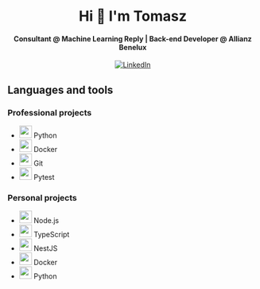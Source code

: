 <div align="center">
    <h1 align="center">Hi 👋 I'm Tomasz</h1>
    <h4 align="center">Consultant @ Machine Learning Reply | Back-end Developer @ Allianz Benelux
    </h4>
    <a href="https://www.linkedin.com/in/jankowski-dev/">
        <img src="https://img.shields.io/badge/linkedin-%230077B5.svg?style=for-the-badge&logo=linkedin&logoColor=white" alt="LinkedIn">
    </a>
</div>

## Languages and tools

### Professional projects

* <img src="https://cdn.jsdelivr.net/gh/devicons/devicon/icons/python/python-original.svg" height="25" /> Python
* <img src="https://cdn.jsdelivr.net/gh/devicons/devicon/icons/docker/docker-original.svg" height="25" /> Docker
* <img src="https://cdn.jsdelivr.net/gh/devicons/devicon/icons/git/git-original.svg" height="25" /> Git
* <img src="https://cdn.jsdelivr.net/gh/devicons/devicon/icons/pytest/pytest-original.svg" height="25" /> Pytest
          
### Personal projects

* <img src="https://cdn.jsdelivr.net/gh/devicons/devicon/icons/nodejs/nodejs-original.svg" height="25" /> Node.js
* <img src="https://cdn.jsdelivr.net/gh/devicons/devicon/icons/typescript/typescript-original.svg" height="25" /> TypeScript
* <img src="https://cdn.jsdelivr.net/gh/devicons/devicon/icons/nestjs/nestjs-plain.svg" height="25" /> NestJS
* <img src="https://cdn.jsdelivr.net/gh/devicons/devicon/icons/docker/docker-original.svg" height="25" /> Docker
* <img src="https://cdn.jsdelivr.net/gh/devicons/devicon/icons/python/python-original.svg" height="25" /> Python
